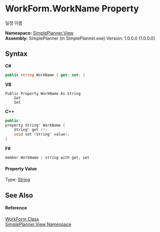 # WorkForm.WorkName Property 
 

일정 이름

**Namespace:**&nbsp;<a href="58fad1ed-8ae0-5137-7e5a-cfda55210c41">SimplePlanner.View</a><br />**Assembly:**&nbsp;SimplePlanner (in SimplePlanner.exe) Version: 1.0.0.0 (1.0.0.0)

## Syntax

**C#**<br />
``` C#
public string WorkName { get; set; }
```

**VB**<br />
``` VB
Public Property WorkName As String
	Get
	Set
```

**C++**<br />
``` C++
public:
property String^ WorkName {
	String^ get ();
	void set (String^ value);
}
```

**F#**<br />
``` F#
member WorkName : string with get, set

```


#### Property Value
Type: <a href="http://msdn2.microsoft.com/en-us/library/s1wwdcbf" target="_blank">String</a>

## See Also


#### Reference
<a href="99370517-bbfe-8044-271f-5a7e7143b919">WorkForm Class</a><br /><a href="58fad1ed-8ae0-5137-7e5a-cfda55210c41">SimplePlanner.View Namespace</a><br />